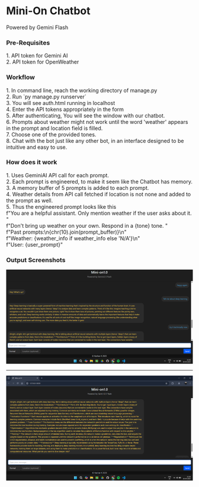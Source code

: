 <h1>Mini-On Chatbot</h1>
<p>Powered by Gemini Flash</p>
<h3>Pre-Requisites</h3>  
1.  API token for Gemini AI<br>
2.  API token for OpenWeather<br>
<h3>Workflow</h3>
1.  In command line, reach the working directory of manage.py<br>
2.  Run `py manage.py runserver`<br>
3.  You will see auth.html running in localhost<br>
4.  Enter the API tokens appropriately in the form<br>
5.  After authenticating, You will see the window with our chatbot.<br>
6.  Prompts about weather might not work until the word 'weather' appears in the prompt and location field is filled.<br>
7.  Choose one of the provided tones.<br>
8.  Chat with the bot just like any other bot, in an interface designed to be intuitive and easy to use.<br>
<h3>How does it work</h3>
1.  Uses GeminiAI API call for each prompt.<br>
2.  Each prompt is engineered, to make it seem like the Chatbot has memory.<br>
3.  A memory buffer of 5 prompts is added to each prompt.<br>
4.  Weather details from API call fetched if location is not none and added to the prompt as well.<br>
5.  Thus the engineered prompt looks like this <br>
    f"You are a helpful assistant. Only mention weather if the user asks about it. "<br>
    f"Don't bring up weather on your own. Respond in a {tone} tone. "<br>
    f"Past prompts:\n{chr(10).join(prompt_buffer)}\n"<br>
    f"Weather: {weather_info if weather_info else 'N/A'}\n"<br>
    f"User: {user_prompt}"<br>
<h3>Output Screenshots</h3>
<img src='https://github.com/KKeshav1101/Minion-Chatbot/blob/main/Screenshot%202025-04-18%20213830.png'>
<hr>
<img src='https://github.com/KKeshav1101/Minion-Chatbot/blob/main/Screenshot%202025-04-18%20213847.png'>

